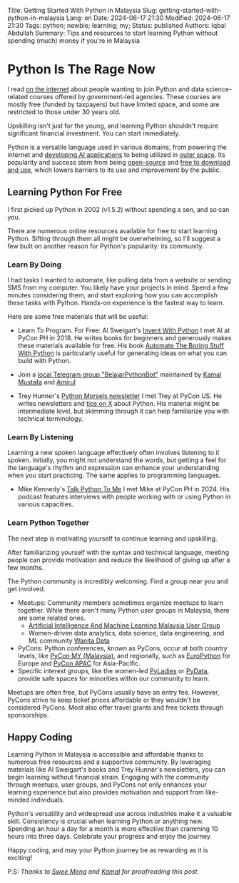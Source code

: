 Title: Getting Started With Python in Malaysia
Slug: getting-started-with-python-in-malaysia
Lang: en
Date: 2024-06-17 21:30
Modified: 2024-06-17 21:30
Tags: python; newbie; learning; my;
Status: published
Authors: Iqbal Abdullah
Summary: Tips and resources to start learning Python without spending (much) money if you're in Malaysia

# Python Is The Rage Now

I read [on the internet](https://x.com/reviewbyyasmin/status/1802258242342736212) about people wanting to join Python and data science-related courses offered by government-led agencies. These courses are mostly free (funded by taxpayers) but have limited space, and some are restricted to those under 30 years old.

Upskilling isn't just for the young, and learning Python shouldn't require significant financial investment. You can start immediately.

Python is a versatile language used in various domains, from powering the internet and [developing AI applications](https://huggingface.co/learn/nlp-course/en/chapter0/1) to being utilized in [outer space](https://datatas.com/does-nasa-use-python/). Its popularity and success stem from being [open-source](https://github.com/python/cpython) and [free to download and use](https://www.python.org/downloads/), which lowers barriers to its use and improvement by the public.

## Learning Python For Free

I first picked up Python in 2002 (v1.5.2) without spending a sen, and so can you.

There are numerous online resources available for free to start learning Python. Sifting through them all might be overwhelming, so I'll suggest a few built on another reason for Python's popularity: its community.

### Learn By Doing

I had tasks I wanted to automate, like pulling data from a website or sending SMS from my computer. You likely have your projects in mind. Spend a few minutes considering them, and start exploring how you can accomplish these tasks with Python. Hands-on experience is the fastest way to learn.

Here are some free materials that will be useful:

- Learn To Program. For Free: Al Sweigart's [Invent With Python](https://inventwithpython.com)
    I met Al at PyCon PH in 2018. He writes books for beginners and generously makes these materials available for free. His book [Automate The Boring Stuff With Python](https://automatetheboringstuff.com) is particularly useful for generating ideas on what you can build with Python.

- Join a [local Telegram group "BelajarPythonBot"](https://t.me/belajarpythonbot) maintained by [Kamal Mustafa](https://x.com/k4ml) and [Amirul](https://x.com/AmirulAbu)

- Trey Hunner's [Python Morsels newsletter](https://www.pythonmorsels.com/newsletter/)
    I met Trey at PyCon US. He writes newsletters and [tips on X](https://x.com/treyhunner) about Python. His material might be intermediate level, but skimming through it can help familiarize you with technical terminology.

### Learn By Listening

Learning a new spoken language effectively often involves listening to it spoken. Initially, you might not understand the words, but getting a feel for the language's rhythm and expression can enhance your understanding when you start practicing. The same applies to programming languages.

- Mike Kennedy's [Talk Python To Me](https://talkpython.fm)
    I met Mike at PyCon PH in 2024. His podcast features interviews with people working with or using Python in various capacities.

### Learn Python Together

The next step is motivating yourself to continue learning and upskilling.

After familiarizing yourself with the syntax and technical language, meeting people can provide motivation and reduce the likelihood of giving up after a few months.

The Python community is incredibly welcoming. Find a group near you and get involved.

- Meetups: Community members sometimes organize meetups to learn together. While there aren't many Python user groups in Malaysia, there are some related ones.
    - [Artificial Intelligence And Machine Learning Malaysia User Group](https://tfugmy.peatix.com)
    - Women-driven data analytics, data science, data engineering, and ML community [Wanita Data](https://x.com/WanitaData)
- PyCons: Python conferences, known as PyCons, occur at both country levels, like [PyCon MY (Malaysia)](https://pycon.my/), and regionally, such as [EuroPython](https://europython.eu) for Europe and [PyCon APAC](https://pycon.asia) for Asia-Pacific.
- Specific interest groups, like the women-led [PyLadies](https://pyladies.com/locations/) or [PyData](https://www.meetup.com/PyDataKL/), provide safe spaces for minorities within our community to learn.

Meetups are often free, but PyCons usually have an entry fee. However, PyCons strive to keep ticket prices affordable or they wouldn't be considered PyCons. Most also offer travel grants and free tickets through sponsorships.

## Happy Coding

Learning Python in Malaysia is accessible and affordable thanks to numerous free resources and a supportive community. By leveraging materials like Al Sweigart's books and Trey Hunner's newsletters, you can begin learning without financial strain. Engaging with the community through meetups, user groups, and PyCons not only enhances your learning experience but also provides motivation and support from like-minded individuals.

Python's versatility and widespread use across industries make it a valuable skill. Consistency is crucial when learning Python or anything new. Spending an hour a day for a month is more effective than cramming 10 hours into three days. Celebrate your progress and enjoy the journey.

Happy coding, and may your Python journey be as rewarding as it is exciting!

P.S: _Thanks to [Swee Meng](https://x.com/sweemeng) and [Kamal](https://x.com/k4ml) for proofreading this post._
